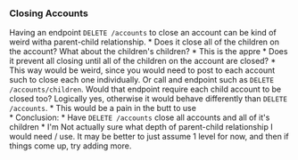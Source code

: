 ### Closing Accounts
Having an endpoint `DELETE /accounts` to close an account can be kind of weird witha parent-child relationship.
    * Does it close all of the children on the account? What about the children's children?
      * This is the appre
    * Does it prevent all closing until all of the children on the account are closed? 
      * This way would be weird, since you would need to post to each account such to close each one individually. 
        Or call and endpoint such as `DELETE /accounts/children`. Would that endpoint require each child account to be closed too?
        Logically yes, otherwise it would behave differently than `DELETE /accounts`. 
      * This would be a pain in the butt to use  
    * Conclusion:
      * Have `DELETE /accounts` close all accounts and all of it's children
      * I'm Not actually sure what depth of parent-child  relationship I would need / use. It may be better to just assume 1 level
        for now, and then if things come up, try adding more.  
